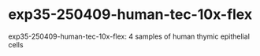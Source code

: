 # exp35-250409-human-tec-10x-flex

exp35-250409-human-tec-10x-flex: 4 samples of human thymic epithelial cells
